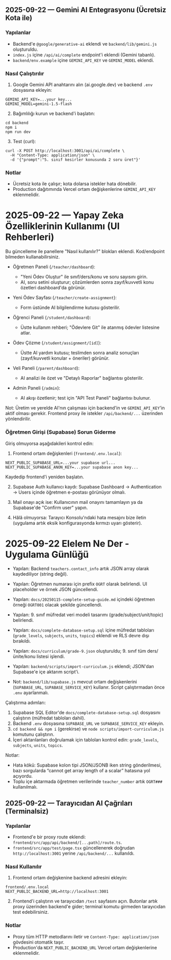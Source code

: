 ## 2025-09-22 — Gemini AI Entegrasyonu (Ücretsiz Kota ile)

### Yapılanlar
- Backend'e `@google/generative-ai` eklendi ve `backend/lib/gemini.js` oluşturuldu.
- `index.js` içine `/api/ai/complete` endpoint'i eklendi (Gemini tabanlı).
- `backend/env.example` içine `GEMINI_API_KEY` ve `GEMINI_MODEL` eklendi.

### Nasıl Çalıştırılır
1) Google Gemini API anahtarını alın (ai.google.dev) ve backend `.env` dosyasına ekleyin:
```
GEMINI_API_KEY=...your key...
GEMINI_MODEL=gemini-1.5-flash
```
2) Bağımlılığı kurun ve backend'i başlatın:
```
cd backend
npm i
npm run dev
```
3) Test (curl):
```
curl -X POST http://localhost:3001/api/ai/complete \
  -H "Content-Type: application/json" \
  -d '{"prompt":"5. sınıf kesirler konusunda 2 soru üret"}'
```

### Notlar
- Ücretsiz kota ile çalışır; kota dolarsa istekler hata dönebilir.
- Production dağıtımında Vercel ortam değişkenlerine `GEMINI_API_KEY` eklenmelidir.

# 2025-09-22 — Yapay Zeka Özelliklerinin Kullanımı (UI Rehberleri)

Bu güncelleme ile panellere "Nasıl kullanılır?" blokları eklendi. Kod/endpoint bilmeden kullanabilirsiniz.

- Öğretmen Paneli (`/teacher/dashboard`):
  - "Yeni Ödev Oluştur" ile sınıf/ders/konu ve soru sayısını girin.
  - AI, soru setini oluşturur; çözümlerden sonra zayıf/kuvvetli konu özetleri dashboard'da görünür.

- Yeni Ödev Sayfası (`/teacher/create-assignment`):
  - Form üstünde AI bilgilendirme kutusu gösterilir.

- Öğrenci Paneli (`/student/dashboard`):
  - Üstte kullanım rehberi; "Ödevlere Git" ile atanmış ödevler listesine atlar.

- Ödev Çözme (`/student/assignment/[id]`):
  - Üstte AI yardım kutusu; teslimden sonra analiz sonuçları (zayıf/kuvvetli konular + öneriler) görünür.

- Veli Paneli (`/parent/dashboard`):
  - AI analizi ile özet ve "Detaylı Raporlar" bağlantısı gösterilir.

- Admin Paneli (`/admin`):
  - AI akışı özetlenir; test için "API Test Paneli" bağlantısı bulunur.

Not: Üretim ve yerelde AI'nın çalışması için backend'in ve `GEMINI_API_KEY`'in aktif olması gerekir. Frontend proxy ile istekler `/api/backend/...` üzerinden yönlendirilir.

### Öğretmen Girişi (Supabase) Sorun Giderme

Giriş olmuyorsa aşağıdakileri kontrol edin:

1) Frontend ortam değişkenleri (`frontend/.env.local`):
```
NEXT_PUBLIC_SUPABASE_URL=...your supabase url...
NEXT_PUBLIC_SUPABASE_ANON_KEY=...your supabase anon key...
```
Kaydedip frontend'i yeniden başlatın.

2) Supabase Auth kullanıcı kaydı: Supabase Dashboard → Authentication → Users içinde öğretmen e-postası görünüyor olmalı.

3) Mail onayı açık ise: Kullanıcının mail onayını tamamlayın ya da Supabase'de "Confirm user" yapın.

4) Hâlâ olmuyorsa: Tarayıcı Konsolu'ndaki hata mesajını bize iletin (uygulama artık eksik konfigurasyonda kırmızı uyarı gösterir).

# 2025-09-22 Elelem Ne Der - Uygulama Günlüğü

- Yapılan: Backend `teachers.contact_info` artık JSON array olarak kaydediliyor (string değil).
- Yapılan: Öğretmen numarası için prefix `OGRT` olarak belirlendi. UI placeholder ve örnek JSON güncellendi.
- Yapılan: `docs/20250115-complete-setup-guide.md` içindeki öğretmen örneği `OGRT001` olacak şekilde güncellendi.

- Yapılan: 9. sınıf müfredat veri modeli tasarımı (grade/subject/unit/topic) belirlendi.
- Yapılan: `docs/complete-database-setup.sql` içine müfredat tabloları (`grade_levels`, `subjects`, `units`, `topics`) eklendi ve RLS devre dışı bırakıldı.
- Yapılan: `docs/curriculum/grade-9.json` oluşturuldu; 9. sınıf tüm ders/ünite/konu listesi işlendi.
- Yapılan: `backend/scripts/import-curriculum.js` eklendi; JSON'dan Supabase'e içe aktarım script'i.
- Not: `backend/lib/supabase.js` mevcut ortam değişkenlerini (`SUPABASE_URL`, `SUPABASE_SERVICE_KEY`) kullanır. Script çalıştırmadan önce `.env` ayarlanmalı.

Çalıştırma adımları:
1) Supabase SQL Editor'de `docs/complete-database-setup.sql` dosyasını çalıştırın (müfredat tabloları dahil).
2) Backend `.env` dosyasına `SUPABASE_URL` ve `SUPABASE_SERVICE_KEY` ekleyin.
3) `cd backend && npm i` (gerekirse) ve `node scripts/import-curriculum.js` komutunu çalıştırın.
4) İçeri aktarılanları doğrulamak için tabloları kontrol edin: `grade_levels`, `subjects`, `units`, `topics`.

Notlar:
- Hata kökü: Supabase kolon tipi JSON/JSONB iken string gönderilmesi, bazı sorgularda “cannot get array length of a scalar” hatasına yol açıyordu.
- Toplu içe aktarmada öğretmen verilerinde `teacher_number` artık `OGRT###` kullanılmalı.

## 2025-09-22 — Tarayıcıdan AI Çağrıları (Terminalsiz)

### Yapılanlar
- Frontend'e bir proxy route eklendi: `frontend/src/app/api/backend/[...path]/route.ts`.
- `frontend/src/app/test/page.tsx` güncellenerek doğrudan `http://localhost:3001` yerine `/api/backend/...` kullanıldı.

### Nasıl Kullanılır
1) Frontend ortam değişkenine backend adresini ekleyin:
```
frontend/.env.local
NEXT_PUBLIC_BACKEND_URL=http://localhost:3001
```
2) Frontend'i çalıştırın ve tarayıcıdan `/test` sayfasını açın. Butonlar artık proxy üzerinden backend'e gider; terminal komutu girmeden tarayıcıdan test edebilirsiniz.

### Notlar
- Proxy tüm HTTP metodlarını iletir ve `Content-Type: application/json` gövdesini otomatik taşır.
- Production'da `NEXT_PUBLIC_BACKEND_URL` Vercel ortam değişkenlerine eklenmelidir.

